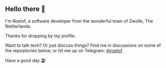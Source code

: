 ## Hello there 👋

I'm Roelof, a software developer from the wonderful town of Zwolle, The Netherlands.

Thanks for dropping by my profile.

Want to talk tech? Or just discuss things? Find me in discussions on some of the repositories below,
or hit me up on Telegram: [@roelof](https://t.me/roelof).

Have a good day 🏖

